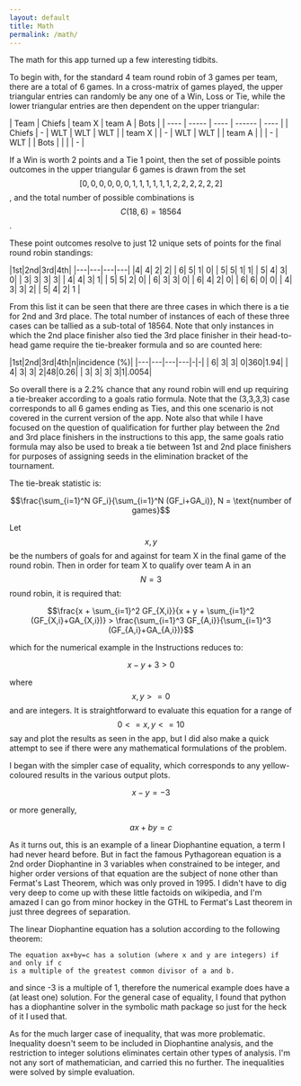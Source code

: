 ```yaml
---
layout: default
title: Math
permalink: /math/
---
```

The math for this app turned up a few interesting tidbits. 

To begin with, for the standard 4 team round robin of 3 games per team, there are a total of 6 games. In a cross-matrix of games played, the upper triangular entries can randomly be any one of a Win, Loss or Tie, while the lower triangular entries are then dependent on the upper triangular:

 | Team | Chiefs | team X | team A | Bots | 
    | ---- | ----- | ---- | ------ | ---- |
    | Chiefs | -   | WLT    | WLT      | WLT    |
    | team X    |      | -    | WLT      | WLT    |
    | team A    |      |     | -      | WLT    |
    | Bots |      |     |       | -    |

If a Win is worth 2 points and a Tie 1 point, then the set of possible points outcomes in the upper triangular 6 games is drawn from the set $$[0, 0, 0, 0, 0, 0, 1, 1, 1, 1, 1, 1, 2, 2, 2, 2, 2, 2]$$, and the total number of possible combinations is $$C(18,6) = 18564$$.

These point outcomes resolve to just 12 unique sets of points for the final round robin standings:

|1st|2nd|3rd|4th|
    |---|---|---|---|
    |4| 4| 2| 2|
    | 6| 5| 1| 0|
    | 5| 5| 1| 1|
    | 5| 4| 3| 0|
    | 3| 3| 3| 3|
    | 4| 4| 3| 1|
    | 5| 5| 2| 0|
    | 6| 3| 3| 0|
    | 6| 4| 2| 0|
    | 6| 6| 0| 0|
    | 4| 3| 3| 2|
    | 5| 4| 2| 1 |

From this list it can be seen that there are three cases in which there is a tie for 2nd and 3rd place. The total number of instances of each of these three cases can be tallied as a sub-total of 18564. Note that only instances in which the 2nd place finisher also tied the 3rd place finisher in their head-to-head game require the tie-breaker formula and so are counted here:

|1st|2nd|3rd|4th|n|incidence (%)|
    |---|---|---|---|-|-|
    | 6| 3| 3| 0|360|1.94|
    | 4| 3| 3| 2|48|0.26|
    | 3| 3| 3| 3|1|.0054|

So overall there is a 2.2% chance that any round robin will end up requiring a tie-breaker according to a goals ratio formula. Note that the (3,3,3,3) case corresponds to all 6 games ending as Ties, and this one scenario is not covered in the current version of the app. Note also that while I have focused on the question of qualification for further play between the 2nd and 3rd place finishers in the instructions to this app, the same goals ratio formula may also be used to break a tie between 1st and 2nd place finishers for purposes of assigning seeds in the elimination bracket of the tournament. 

The tie-break statistic is:

$$\frac{\sum_{i=1}^N GF_i}{\sum_{i=1}^N (GF_i+GA_i)}, N = \text{number of games}$$

Let $$x,y$$ be the numbers of goals for and against for team X in the final game of the round robin. Then in order for team X to qualify over team A in an $$N=3$$ round robin, it is required that:

$$\frac{x + \sum_{i=1}^2 GF_{X,i}}{x + y + \sum_{i=1}^2 (GF_{X,i}+GA_{X,i})} > \frac{\sum_{i=1}^3 GF_{A,i}}{\sum_{i=1}^3 (GF_{A,i}+GA_{A,i})}$$

which for the numerical example in the Instructions reduces to: 

$$x - y + 3 > 0 $$

where $$x,y>=0$$ and are integers. It is straightforward to evaluate this equation for a range of $$0<=x,y<=10$$ say and plot the results as seen in the app, but I did also make a quick attempt to see if there were any mathematical formulations of the problem.

I began with the simpler case of equality, which corresponds to any yellow-coloured results in the various output plots.

$$x - y  = -3 $$

or more generally,

$$ ax + by = c $$

As it turns out, this is an example of a linear Diophantine equation, a term I had never heard before. But in fact the famous Pythagorean equation is a 2nd order Diophantine in 3 variables when constrained to be integer, and higher order versions of that equation are the subject of none other than Fermat's Last Theorem, which was only proved in 1995. I didn't have to dig very deep to come up with these little factoids on wikipedia, and I'm amazed I can go from minor hockey in the GTHL to Fermat's Last theorem in just three degrees of separation.

The linear Diophantine equation has a solution according to the following theorem:

```
The equation ax+by=c has a solution (where x and y are integers) if and only if c 
is a multiple of the greatest common divisor of a and b.
```
and since -3 is a multiple of 1, therefore the numerical example does have a (at least one) solution. For the general case of equality, I found that python has a diophantine solver in the symbolic math package so just for the heck of it I used that. 

As for the much larger case of inequality, that was more problematic. Inequality doesn't seem to be included in Diophantine analysis, and the restriction to integer solutions eliminates certain other types of analysis. I'm not any sort of mathematician, and carried this no further. The inequalities were solved by simple evaluation.   
